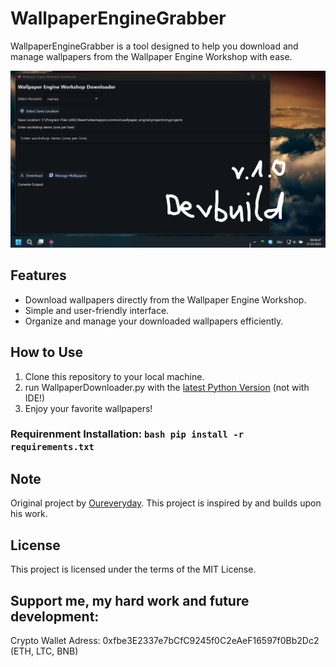# WallpaperEngineGrabber

WallpaperEngineGrabber is a tool designed to help you download and manage wallpapers from the Wallpaper Engine Workshop with ease.

![Preview](./assets/preview.png)

## Features
- Download wallpapers directly from the Wallpaper Engine Workshop.
- Simple and user-friendly interface.
- Organize and manage your downloaded wallpapers efficiently.

## How to Use
1. Clone this repository to your local machine.
2. run WallpaperDownloader.py with the [latest Python Version](https://www.python.org/downloads/) (not with IDE!)
3. Enjoy your favorite wallpapers!

### Requirenment Installation: ```bash pip install -r requirements.txt ```

## Note
Original project by [Oureveryday](https://github.com/oureveryday/WallpaperEngineWorkshopDownloader). This project is inspired by and builds upon his work.

## License
This project is licensed under the terms of the MIT License.

## Support me, my hard work and future development:
Crypto Wallet Adress: 0xfbe3E2337e7bCfC9245f0C2eAeF16597f0Bb2Dc2 (ETH, LTC, BNB)

